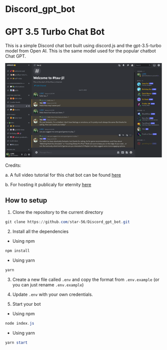 # Discord_gpt_bot

# GPT 3.5 Turbo Chat Bot

This is a simple Discord chat bot built using discord.js and the gpt-3.5-turbo model from Open AI. This is the same model used for the popular chatbot Chat GPT.


![](./ChatGpt.png)


Credits: 

a. A full video tutorial for this chat bot can be found [here](https://youtu.be/CB76_GDrPsE)

b. For hosting it publicaly for eternity [here](https://www.youtube.com/watch?v=Gqurhm2QxA0&t=433s)

## How to setup

1. Clone the repository to the current directory

```powershell
git clone https://github.com/star-56/Discord_gpt_bot.git
```

2. Install all the dependencies

- Using npm
```powershell
npm install
```

- Using yarn
```powershell
yarn
```

3. Create a new file called `.env` and copy the format from `.env.example` (or you can just rename `.env.example`)

4. Update `.env` with your own credentials.

5. Start your bot

- Using npm
```powershell
node index.js
```

- Using yarn
```powershell
yarn start
```
